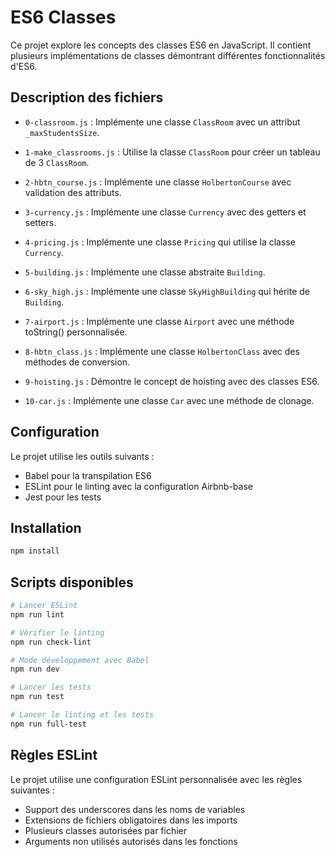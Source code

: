 # ES6 Classes

Ce projet explore les concepts des classes ES6 en JavaScript. Il contient plusieurs implémentations de classes démontrant différentes fonctionnalités d'ES6.

## Description des fichiers

* `0-classroom.js` : Implémente une classe `ClassRoom` avec un attribut `_maxStudentsSize`.

* `1-make_classrooms.js` : Utilise la classe `ClassRoom` pour créer un tableau de 3 `ClassRoom`.

* `2-hbtn_course.js` : Implémente une classe `HolbertonCourse` avec validation des attributs.

* `3-currency.js` : Implémente une classe `Currency` avec des getters et setters.

* `4-pricing.js` : Implémente une classe `Pricing` qui utilise la classe `Currency`.

* `5-building.js` : Implémente une classe abstraite `Building`.

* `6-sky_high.js` : Implémente une classe `SkyHighBuilding` qui hérite de `Building`.

* `7-airport.js` : Implémente une classe `Airport` avec une méthode toString() personnalisée.

* `8-hbtn_class.js` : Implémente une classe `HolbertonClass` avec des méthodes de conversion.

* `9-hoisting.js` : Démontre le concept de hoisting avec des classes ES6.

* `10-car.js` : Implémente une classe `Car` avec une méthode de clonage.

## Configuration

Le projet utilise les outils suivants :
- Babel pour la transpilation ES6
- ESLint pour le linting avec la configuration Airbnb-base
- Jest pour les tests

## Installation

```bash
npm install
```

## Scripts disponibles

```bash
# Lancer ESLint
npm run lint

# Vérifier le linting
npm run check-lint

# Mode développement avec Babel
npm run dev

# Lancer les tests
npm run test

# Lancer le linting et les tests
npm run full-test
```

## Règles ESLint

Le projet utilise une configuration ESLint personnalisée avec les règles suivantes :
- Support des underscores dans les noms de variables
- Extensions de fichiers obligatoires dans les imports
- Plusieurs classes autorisées par fichier
- Arguments non utilisés autorisés dans les fonctions 